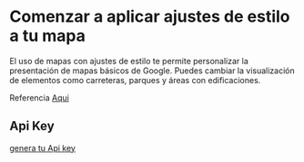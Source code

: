 
Comenzar a aplicar ajustes de estilo a tu mapa
=============================

El uso de mapas con ajustes de estilo te permite personalizar la presentación de mapas básicos de Google. Puedes cambiar la visualización de elementos como carreteras, parques y áreas con edificaciones.

Referencia [Aqui](https://developers.google.com/maps/documentation/javascript/styling?hl=es-419)  

## Api Key

[genera tu Api key](https://developers.google.com/maps/documentation/javascript/get-api-key?hl=ES)
